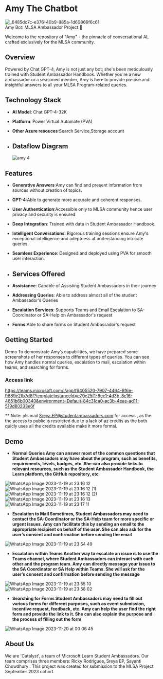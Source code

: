 # Amy The Chatbot 

  

![_6485dc7c-e376-40b9-885a-1d60869f6c61](https://github.com/Team-Catalyst-MLSA/amy_bot/assets/117088162/a57e35af-ef8f-4b69-9187-f62542aef043)           
Amy Bot: MLSA Ambassador Project 🤖

Welcome to the repository of "Amy" - the pinnacle of conversational AI, crafted exclusively for the MLSA community.

## Overview

Powered by Chat GPT-4, Amy is not just any bot; she's been meticulously trained with Student Ambassador Handbook. Whether you're a new ambassador or a seasoned member, Amy is here to provide precise and insightful answers to all your MLSA Program-related queries.

## Technology Stack

- **AI Model**: Chat GPT-4-32K
- **Platform**: Power Virtual Automate (PVA)
- **Other Azure resouces**:Search Service,Storage account

- ## Dataflow Diagram

  ![amy 4](https://github.com/Team-Catalyst-MLSA/amy_bot/assets/115161334/5d821b9c-cdac-4bf2-a2bf-a6f7224f455f)


## Features

- **Generative Answers**:Amy can find and present information from sources without creation of topics.
- **GPT-4**:Able to generate more accurate and coherent responses.
- **User Authentication**:Accessible only to MLSA community hence user privacy and security is ensured
- **Deep Integration**: Trained with data in Student Ambassador Handbook.
- **Intelligent Conversations**: Rigorous training sessions ensure Amy's exceptional intelligence and adeptness at understanding intricate queries.
- **Seamless Experience**: Designed and deployed using PVA for smooth user interaction.

- ## Services Offered

- **Assistance**: Capable of Assisting Student Ambassadors in their journey
- **Addressing Queries**: Able to address almost all of the student Ambassador's Queries
- **Escalation Services**: Supports Teams and Email Escalation to SA-Coordinator or SA-Help on Ambassador's request
- **Forms**:Able to share forms on Student Ambassador's request

## Getting Started
Demo To demonstrate Amy’s capabilities, we have prepared some screenshots of her responses to different types of queries. You can see how Amy handles normal 
queries, escalation to mail, escalation within teams, and searching for forms.

### Access link 

https://teams.microsoft.com/l/app/f6405520-7907-4464-8f6e-9889e2fb7d8f?templateInstanceId=e79e25f1-8ec1-4d3b-8c16-4651b6b00340&environment=Default-84c31ca0-ac3b-4eae-ad11-519d80233e6f

** Note: pls mail Sreya.EP@studentambassadors.com for access , as the the access to public is restricted due to a lack of az credits as the both quicly uses all the credits available make it more formal.

## Demo


- **Normal Queries Amy can answer most of the common questions that Student Ambassadors may have about the program, such as benefits, requirements, levels, badges, etc. She can also provide links to relevant resources, such as the Student Ambassador Handbook, the Learn platform, the GitHub repository, etc**

![WhatsApp Image 2023-11-19 at 23 16 12](https://github.com/Team-Catalyst-MLSA/amy_bot/assets/115161334/199c405e-def8-4e83-a120-4ce7f4f160cf)
![WhatsApp Image 2023-11-19 at 23 16 12 (1)](https://github.com/Team-Catalyst-MLSA/amy_bot/assets/115161334/3b8c48b8-ac1f-463c-8b85-015f93082e8b)
![WhatsApp Image 2023-11-19 at 23 16 12 (2)](https://github.com/Team-Catalyst-MLSA/amy_bot/assets/115161334/ead4bfed-80c0-4349-be95-f4cb896ad1b1)
![WhatsApp Image 2023-11-19 at 23 16 13](https://github.com/Team-Catalyst-MLSA/amy_bot/assets/115161334/24fd7a28-ed06-4f4f-8acc-6b7031a63cac)
![WhatsApp Image 2023-11-19 at 23 17 11](https://github.com/Team-Catalyst-MLSA/amy_bot/assets/115161334/a2ca7939-20f9-4e7f-a717-d00ce7dd8226)
  
- **Escalation to Mail Sometimes, Student Ambassadors may need to contact the SA-Coordinator or the SA-Help team for more specific or urgent issues. Amy can facilitate this by sending an email to the appropriate recipient on behalf of the user. She can also ask for the user’s consent and confirmation before sending the email**

![WhatsApp Image 2023-11-19 at 23 54 49](https://github.com/Team-Catalyst-MLSA/amy_bot/assets/115161334/c4c7dcc3-8ed9-4bfb-9370-47fa4d3fa280)

- **Escalation within Teams Another way to escalate an issue is to use the Teams channel, where Student Ambassadors can interact with each other and the program team. Amy can directly message your issue to the SA Coordinator or SA Help within Teams. She will ask for the user’s consent and confirmation before sending the message**

![WhatsApp Image 2023-11-19 at 23 55 10](https://github.com/Team-Catalyst-MLSA/amy_bot/assets/115161334/5a25bd46-ac0a-4653-974d-d63aa4249885)
![WhatsApp Image 2023-11-19 at 23 58 02](https://github.com/Team-Catalyst-MLSA/amy_bot/assets/115161334/76f185a5-1913-4b97-870b-4a250e99a9bb)

- **Searching for Forms Student Ambassadors may need to fill out various forms for different purposes, such as event submission, incentive request, feedback, etc. Amy can help the user find the right form and provide the link to it. She can also explain the purpose and the process of filling out the form**

![WhatsApp Image 2023-11-20 at 00 06 45](https://github.com/Team-Catalyst-MLSA/amy_bot/assets/115161334/6665c2aa-8020-4467-a19f-66ad6c5fcb6a)

## About Us

We are 'Catalyst', a team of Microsoft Learn Student Ambassadors. Our team comprises three members: Ricky Rodrigues, Sreya EP, Sayanti Chowdhury . This project was created for submission to the MLSA Project September 2023 cohort.


